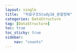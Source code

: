 ```yaml
---
layout: single
title:  "자료구조Study16_분할정복"
categories: DataStructure
tag: [DataStructure]
toc: true
toc_sticky: true
sidebar:
    nav: "counts"
---
```


# 